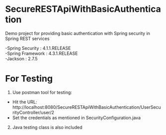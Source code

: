 # SecureRESTApiWithBasicAuthentication
Demo project for providing basic authentication with Spring security in Spring REST services

-Spring Security : 4.1.1.RELEASE <br/>
-Spring Framework : 4.3.1.RELEASE <br/>
-Jackson : 2.7.5 <br/>

# For Testing
1) Use postman tool for testing: 
- Hit the URL: http://localhost:8080/SecureRESTApiWithBasicAuthentication/UserSecurityController/user/2
- Set the credentials as mentioned in SecurityConfiguration.java

2) Java testing class is also included
